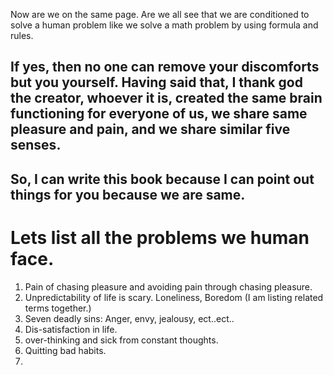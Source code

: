 Now are we on the same page. Are we all see that we are conditioned to solve a human problem like we solve a math problem by using formula and rules.

If yes, then no one can remove your discomforts but you yourself. Having said that, I thank god the creator, whoever it is, created the same brain functioning for everyone of us, we share same pleasure and pain, and we share similar five senses.
---
So, I can write this book because I can point out things for you because we are same.
---

# Lets list all the problems we human face.
1. Pain of chasing pleasure and avoiding pain through chasing pleasure.
2. Unpredictability of life is scary. 
Loneliness, Boredom (I am listing related terms together.)
2. Seven deadly sins: Anger, envy, jealousy, ect..ect..
3. Dis-satisfaction in life.
4. over-thinking and sick from constant thoughts.
5. Quitting bad habits.
6. 


